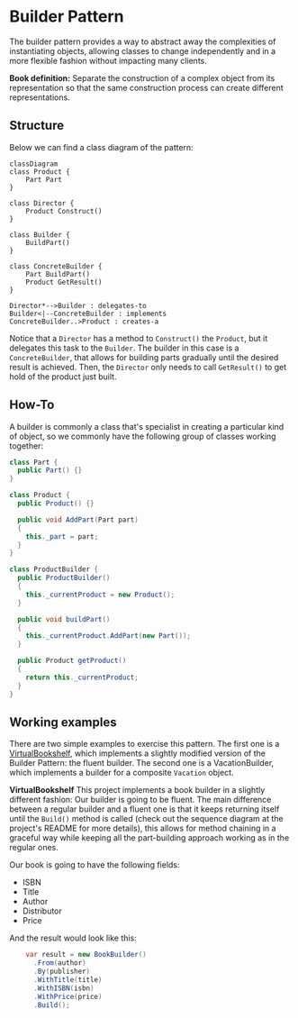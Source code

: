 # Builder Pattern

The builder pattern provides a way to abstract away the complexities of instantiating objects, allowing classes to change independently and in a more flexible fashion without impacting many clients.

**Book definition:** Separate the construction of a complex object from its representation so that the same construction process can create different representations.

## Structure

Below we can find a class diagram of the pattern:

```mermaid
classDiagram
class Product {
    Part Part
}

class Director {
    Product Construct()
}

class Builder {
    BuildPart()
}

class ConcreteBuilder {
    Part BuildPart()
    Product GetResult()
}

Director*-->Builder : delegates-to
Builder<|--ConcreteBuilder : implements
ConcreteBuilder..>Product : creates-a
```

Notice that a `Director` has a method to `Construct()` the `Product`, but it delegates this task to the `Builder`. The builder in this case is a `ConcreteBuilder`, that allows for building parts gradually until the desired result is achieved. Then, the `Director` only needs to call `GetResult()` to get hold of the product just built.

## How-To

A builder is commonly a class that's specialist in creating a particular kind of object, so we commonly have the following group of classes working together:

```csharp
class Part {
  public Part() {}
}

class Product {
  public Product() {}

  public void AddPart(Part part)
  {
    this._part = part;
  }
}

class ProductBuilder {
  public ProductBuilder()
  {
    this._currentProduct = new Product();
  }

  public void buildPart()
  {
    this._currentProduct.AddPart(new Part());
  }

  public Product getProduct()
  {
    return this._currentProduct;
  }
}
```

## Working examples

There are two simple examples to exercise this pattern. The first one is a [VirtualBookshelf](./VirtualBookshelf/), which implements a slightly modified version of the Builder Pattern: the fluent builder. The second one is a VacationBuilder, which implements a builder for a composite `Vacation` object.

**VirtualBookshelf**
This project implements a book builder in a slightly different fashion: Our builder is going to be fluent. The main difference between a regular builder and a fluent one is that it keeps returning itself until the `Build()` method is called (check out the sequence diagram at the project's README for more details), this allows for method chaining in a graceful way while keeping all the part-building approach working as in the regular ones.

Our book is going to have the following fields:

- ISBN
- Title
- Author
- Distributor
- Price

And the result would look like this:

```csharp
    var result = new BookBuilder()
      .From(author)
      .By(publisher)
      .WithTitle(title)
      .WithISBN(isbn)
      .WithPrice(price)
      .Build();
```
